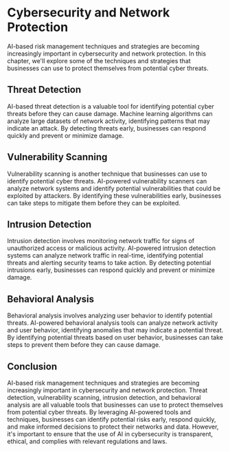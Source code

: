 Cybersecurity and Network Protection
=================================================================================================

AI-based risk management techniques and strategies are becoming increasingly important in cybersecurity and network protection. In this chapter, we'll explore some of the techniques and strategies that businesses can use to protect themselves from potential cyber threats.

Threat Detection
----------------

AI-based threat detection is a valuable tool for identifying potential cyber threats before they can cause damage. Machine learning algorithms can analyze large datasets of network activity, identifying patterns that may indicate an attack. By detecting threats early, businesses can respond quickly and prevent or minimize damage.

Vulnerability Scanning
----------------------

Vulnerability scanning is another technique that businesses can use to identify potential cyber threats. AI-powered vulnerability scanners can analyze network systems and identify potential vulnerabilities that could be exploited by attackers. By identifying these vulnerabilities early, businesses can take steps to mitigate them before they can be exploited.

Intrusion Detection
-------------------

Intrusion detection involves monitoring network traffic for signs of unauthorized access or malicious activity. AI-powered intrusion detection systems can analyze network traffic in real-time, identifying potential threats and alerting security teams to take action. By detecting potential intrusions early, businesses can respond quickly and prevent or minimize damage.

Behavioral Analysis
-------------------

Behavioral analysis involves analyzing user behavior to identify potential threats. AI-powered behavioral analysis tools can analyze network activity and user behavior, identifying anomalies that may indicate a potential threat. By identifying potential threats based on user behavior, businesses can take steps to prevent them before they can cause damage.

Conclusion
----------

AI-based risk management techniques and strategies are becoming increasingly important in cybersecurity and network protection. Threat detection, vulnerability scanning, intrusion detection, and behavioral analysis are all valuable tools that businesses can use to protect themselves from potential cyber threats. By leveraging AI-powered tools and techniques, businesses can identify potential risks early, respond quickly, and make informed decisions to protect their networks and data. However, it's important to ensure that the use of AI in cybersecurity is transparent, ethical, and complies with relevant regulations and laws.


